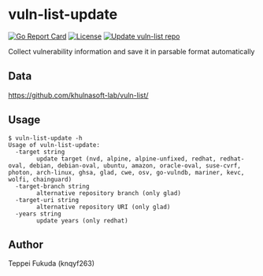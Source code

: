 # vuln-list-update

[![Go Report Card][report-card-img]][report-card]
[![License][license-img]][license]
[![Update vuln-list repo](https://github.com/khulnasoft-lab/vuln-list-update/actions/workflows/update.yml/badge.svg)](https://github.com/khulnasoft-lab/vuln-list-update/actions/workflows/update.yml)

[report-card-img]: https://goreportcard.com/badge/github.com/khulnasoft-lab/vuln-list-update
[report-card]: https://goreportcard.com/report/github.com/khulnasoft-lab/vuln-list-update
[license-img]: https://img.shields.io/badge/License-Apache%202.0-blue.svg
[license]: https://github.com/khulnasoft-lab/vuln-list-update/blob/main/LICENSE

Collect vulnerability information and save it in parsable format automatically

## Data
https://github.com/khulnasoft-lab/vuln-list/

## Usage

```
$ vuln-list-update -h
Usage of vuln-list-update:
  -target string
    	update target (nvd, alpine, alpine-unfixed, redhat, redhat-oval, debian, debian-oval, ubuntu, amazon, oracle-oval, suse-cvrf, photon, arch-linux, ghsa, glad, cwe, osv, go-vulndb, mariner, kevc, wolfi, chainguard)
  -target-branch string
    	alternative repository branch (only glad)
  -target-uri string
    	alternative repository URI (only glad)
  -years string
    	update years (only redhat)
```

## Author
Teppei Fukuda (knqyf263)

